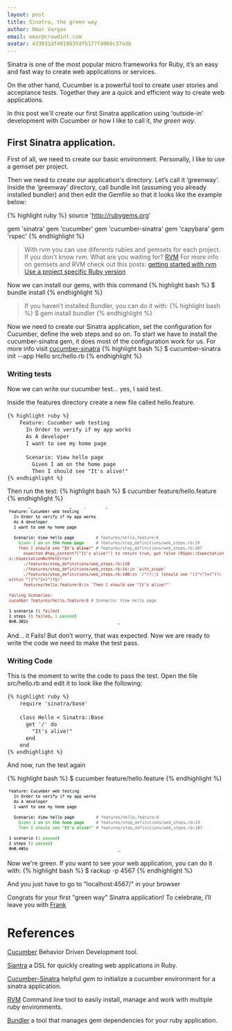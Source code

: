```yaml
---
layout: post
title: Sinatra, the green way
author: Omar Vargas
email: omar@crowdint.com
avatar: 433031df4018635dfb177f4066c37a3b
---
```


Sinatra is one of the most popular micro frameworks for Ruby, it’s an easy and fast way to create web applications or services.

On the other hand, Cucumber is a powerful tool to create user stories and acceptance tests.
Together they are a quick and efficient way to create web applications.

In this post we'll create our first Sinatra application using 'outside-in' development with
Cucumber or how I like to call it, *the green way*.

## First Sinatra application.

First of all, we need to create our basic environment. Personally, I like to use a gemset per project.

Then we need to create our application's directory. Let’s call it ‘greenway’. Inside the ‘greenway’ directory,
call bundle init (assuming you already installed bundler) and then edit the Gemfile so that it looks
like the example below:

{% highlight ruby %}
  source 'http://rubygems.org'

  gem 'sinatra'
  gem 'cucumber'
  gem 'cucumber-sinatra'
  gem 'capybara'
  gem 'rspec'
{% endhighlight %}

> With rvm you can use diferents rubies and gemsets for each project. If you don't know rvm. What are you waiting for? [RVM](http://rvm.beginrescueend.com/)
> For more info on gemsets and RVM check out this posts: [getting started with rvm](http://blog.crowdint.com/2010/07/28/getting-started-with-rvm.html) [Use a project specific Ruby version](http://blog.crowdint.com/2010/08/17/use-a-project-specific-ruby-version-rvm.html)

Now we can install our gems, with this command
{% highlight bash %}
  $ bundle install
{% endhighlight %}

> If you haven’t installed Bundler, you can do it with:
{% highlight bash %}
  $ gem install bundler
{% endhighlight %}

Now we need to create our Sinatra application, set the configuration for Cucumber, define the web steps and so on.
To start we have to install the cucumber-sinatra gem, it does most of the configuration work for us.
For more info visit [cucumber-sinatra](https://github.com/bernd/cucumber-sinatra)
{% highlight bash %}
  $ cucumber-sinatra init --app Hello src/hello.rb
{% endhighlight %}

### Writing tests

Now we can write our cucumber test... yes, I said test.

Inside the features directory create a new file called hello.feature.

    {% highlight ruby %}
        Feature: Cucumber web testing
          In Order to verify if my app works
          As A developer
          I want to see my home page

          Scenario: View hello page
            Given I am on the home page
            Then I should see "It's alive!"
    {% endhighlight %}

Then run the test:
{% highlight bash %}
  $ cucumber feature/hello.feature
{% endhighlight %}

![Red tests](./images/sinatra_green_way/sinatra_red_tests.jpg)

And... it Fails! But don’t worry, that was expected. Now we are ready to write the code we need to make the test pass.

### Writing Code

This is the moment to write the code to pass the test. Open the file src/hello.rb and edit it to look like the following:

    {% highlight ruby %}
        require 'sinatra/base'

        class Hello < Sinatra::Base
          get '/' do
            "It's alive!"
          end
        end
    {% endhighlight %}

And now, run the test again

{% highlight bash %}
  $ cucumber feature/hello.feature
{% endhighlight %}

![Green tests](./images/sinatra_green_way/sinatra_green_tests.jpg)

Now we're green. If you want to see your web application, you can do it with:
{% highlight bash %}
  $ rackup -p 4567
{% endhighlight %}

And you just have to go to "localhost:4567/" in your browser

Congrats for your first "green way" Sinatra application! To celebrate, I’ll leave you with [Frank](http://www.youtube.com/watch?v=Aht9hcDFyVw)

# References
[Cucumber](http://cukes.info/) Behavior Driven Development tool.

[Siantra](http://www.sinatrarb.com/) a DSL for quickly creating web applications in Ruby.

[Cucumber-Sinatra](https://github.com/bernd/cucumber-sinatra) helpful gem to initialize a cucumber environment for a sinatra application.

[RVM](http://rvm.beginrescueend.com/) Command line tool to easily install, manage and work with multiple ruby environments.

[Bundler](http://gembundler.com/) a tool that manages gem dependencies for your ruby application.

